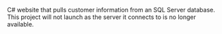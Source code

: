 C# website that pulls customer information from an SQL Server database. This project will not launch as the server it connects to is no longer available.